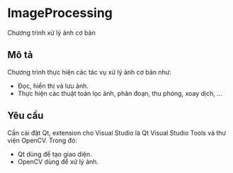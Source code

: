 # ImageProcessing
Chương trình xử lý ảnh cơ bản

## Mô tả
Chương trình thực hiện các tác vụ xử lý ảnh cơ bản như: 
- Đọc, hiển thị và lưu ảnh. 
- Thực hiện các thuật toán lọc ảnh, phân đoạn, thu phóng, xoay dịch, ...

## Yêu cầu
Cần cài đặt Qt, extension cho Visual Studio là Qt Visual Studio Tools và thư viện OpenCV.
Trong đó:
- Qt dùng để tạo giao diện.
- OpenCV dùng để xử lý ảnh.
